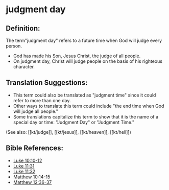 # judgment day #

## Definition: ##

The term"judgment day" refers to a future time when God will judge every person.

* God has made his Son, Jesus Christ, the judge of all people.
* On judgment day, Christ will judge people on the basis of his righteous character.

## Translation Suggestions: ##

* This term could also be translated as "judgment time" since it could refer to more than one day.
* Other ways to translate this term could include "the end time when God will judge all people."
* Some translations capitalize this term to show that it is the name of a special day or time: "Judgment Day" or "Judgment Time."

(See also: [[kt/judge]], [[kt/jesus]], [[kt/heaven]], [[kt/hell]])

## Bible References: ##

* [Luke 10:10-12](en/tn/luk/help/10/10)
* [Luke 11:31](en/tn/luk/help/11/31)
* [Luke 11:32](en/tn/luk/help/11/32)
* [Matthew 10:14-15](en/tn/mat/help/10/14)
* [Matthew 12:36-37](en/tn/mat/help/12/36)